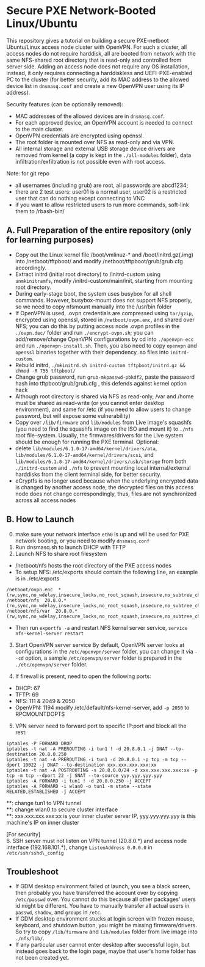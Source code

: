 # Secure PXE Network-Booted Linux/Ubuntu

This repository gives a tutorial on building a secure PXE-netboot Ubuntu/Linux access node cluster with OpenVPN. For such a cluster, all access nodes do not require harddisk, all are booted from network with the same NFS-shared root directory that is read-only and controlled from server side. Adding an access node does not require any OS installation, instead, it only requires connecting a harddiskless and UEFI-PXE-enabled PC to the cluster (for better security, add its MAC address to the allowed device list in `dnsmasq.conf` and create a new OpenVPN user using its IP address).

Security features (can be optionally removed):
- MAC addresses of the allowed devices are in `dnsmasq.conf`.
- For each approved device, an OpenVPN account is needed to connect to the main cluster.
- OpenVPN credentials are encrypted using openssl.
- The root folder is mounted over NFS as read-only and via VPN.
- All internal storage and external USB storage device drivers are removed from kernel (a copy is kept in the `./all-modules` folder), data infiltration/exfiltration is not possible even with root access.

Note: for git repo
- all usernames (including grub) are root, all passwords are abcd1234;
- there are 2 test users: user01 is a normal user, user02 is a restricted user that can do nothing except connecting to VNC
- if you want to allow restricted users to run more commands, soft-link them to /rbash-bin/


## A. Full Preparation of the entire repository (only for learning purposes)
- Copy out the Linux kernel file /boot/vmlinuz-\* and /boot/initrd.gz(.img) into /netboot/tftpboot/ and modify /netboot/tftpboot/grub/grub.cfg accordingly.
- Extract initrd (initial root directory) to /initrd-custom using `unmkinitramfs`, modify /initrd-custom/main/init, starting from mounting root directory.
- During early-stage boot, the system uses busybox for all shell commands. However, busybox-mount does not support NFS properly, so we need to copy nfsmount manually into the /usr/bin folder
- If OpenVPN is used, .ovpn credentials are compressed using `tar/gzip`, encrypted using openssl, stored in `/netboot/ovpn.enc`, and shared over NFS; you can do this by putting access node .ovpn profiles in the `./ovpn.dec/` folder and run `./encrypt-ovpn.sh`; you can add/remove/change OpenVPN configurations by cd into `./openvpn-ecc` and run `./openvpn-install.sh`. Then, you also need to copy `openvpn` and `openssl` binaries together with their dependency .so files into `initrd-custom`.
- Rebuild initrd, `./mkinitrd.sh initrd-custom tftpboot/initrd.gz && chmod -R 755 tftpboot/`
- Change grub password, run `grub-mkpasswd-pbkdf2`, paste the password hash into tftpboot/grub/grub.cfg , this defends against kernel option hack
- Although root directory is shared via NFS as read-only, /var and /home must be shared as read-write (or you cannot enter desktop environment), and same for /etc (if you need to allow users to change password, but will expose some vulnerability)
- Copy over `/lib/firmware` and `lib/modules` from Live image's squashfs (you need to find the squashfs image on the ISO and mount it) to `./nfs` root file-system. Usually, the firmwares/drivers for the Live system should be enough for running the PXE terminal.
Optional:
- delete `lib/modules/6.1.0-17-amd64/kernel/drivers/ata`, `lib/modules/6.1.0-17-amd64/kernel/drivers/scsi`, and `lib/modules/6.1.0-17-amd64/kernel/drivers/usb/storage` from both `./initrd-custom` and `./nfs` to prevent mounting local internal/external harddisks from the client terminal side, for better security.
- eCryptfs is no longer used because when the underlying encrypted data is changed by another access node, the decrypted files on this access node does not change correspondingly, thus, files are not synchronized across all access nodes

## B. How to Launch
0. make sure your network interface `eth0` is up and will be used for PXE network booting, or you need to modify `dnsmasq.conf`
1. Run dnsmasq.sh to launch DHCP with TFTP
2. Launch NFS to share root filesystem 
- /netboot/nfs hosts the root directory of the PXE access nodes
- To setup NFS: /etc/exports should contain the following line, an example is in ./etc/exports
```
/netboot/ovpn.enc  *(rw,sync,no_wdelay,insecure_locks,no_root_squash,insecure,no_subtree_check)
/netboot/nfs  20.8.0.*(ro,sync,no_wdelay,insecure_locks,no_root_squash,insecure,no_subtree_check)
/netboot/nfs/var  20.8.0.*(rw,sync,no_wdelay,insecure_locks,no_root_squash,insecure,no_subtree_check)
```
- Then run `exportfs -a` and restart NFS kernel server service, `service nfs-kernel-server restart`

3. Start OpenVPN server service
By default, OpenVPN server looks at configurations in the `/etc/openvpn/server` folder, you can change it via `--cd` option, a sample `/etc/openvpn/server` folder is prepared in the `./etc/openvpn/server` folder.

4. If firewall is present, need to open the following ports:
- DHCP: 67
- TFTP: 69
- NFS: 111 & 2049 & 2050
- OpenVPN: 1194
modify /etc/default/nfs-kernel-server, add `-p 2050` to RPCMOUNTDOPTS

5. VPN server need to forward port to specific IP:port and block all the rest:
```
iptables -P FORWARD DROP
iptables -t nat -A PREROUTING -i tun1 ! -d 20.8.0.1 -j DNAT --to-destination 20.8.0.250
iptables -t nat -A PREROUTING -i tun1 -d 20.8.0.1 -p tcp -m tcp --dport 10022 -j DNAT --to-destination xxx.xxx.xxx.xxx:xx
iptables -t nat -A POSTROUTING -s 20.8.0.0/24 -d xxx.xxx.xxx.xxx:xx -p tcp -m tcp --dport 22 -j SNAT --to-source yyy.yyy.yyy.yyy
iptables -A FORWARD -i tun1 ! -d 20.8.0.250 -j ACCEPT
iptables -A FORWARD -i wlan0 -o tun1 -m state --state RELATED,ESTABLISHED -j ACCEPT
```

**: change tun1 to VPN tunnel<br/>
**: change wlan0 to secure cluster interface<br/>
**: xxx.xxx.xxx.xxx:xx is your inner cluster server IP, yyy.yyy.yyy.yyy is this machine's IP on inner cluster

[For security]<br/>
6. SSH server must not listen on VPN tunnel (20.8.0.\*) and access node interface (192.168.101.\*), change `ListenAddress 0.0.0.0` in `/etc/ssh/sshd\_config`

## Troubleshoot
- If GDM desktop environment failed ot launch, you see a black screen, then probably you have transferred the account over by copying `/etc/passwd` over. You cannot do this because all other packages' users id might be different. You have to manually transfer all actual users in `passwd`, `shadow`, and `groups` in `/etc`.
- If GDM desktop environment stucks at login screen with frozen mouse, keyboard, and shutdown button, you might be missing firmware/drivers. So try to copy `/lib/firmware` and `lib/modules` folder from live image into `./nfs/lib/`.
- If any particular user cannot enter desktop after successful login, but instead goes back to the login page, maybe that user's home folder has not been created yet.

